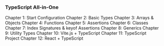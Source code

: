 ### TypeScript All-in-One

Chapter 1: Start Configuration
Chapter 2: Basic Types
Chapter 3: Arrays & Objects
Chapter 4: Functions
Chapter 5: Assertions
Chapter 6: Classes
Chapter 7: Index Signatures & keyof Assertions
Chapter 8: Generics
Chapter 9: Utility Types
Chapter 10: Vite.js + TypeScript
Chapter 11: TypeScript Project
Chapter 12: React + TypeScript